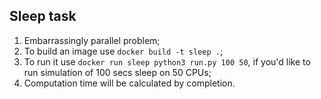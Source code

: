 Sleep task
--
1. Embarrassingly parallel problem;
2. To build an image use `docker build -t sleep .`;
3. To run it use `docker run sleep python3 run.py 100 50`,
if you'd like to run simulation of 100 secs sleep on 50 CPUs;
4. Computation time will be calculated by completion.
